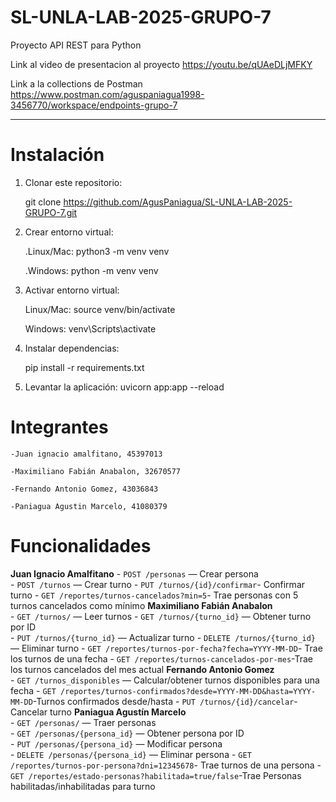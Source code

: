# SL-UNLA-LAB-2025-GRUPO-7

Proyecto API REST para Python

Link al video de presentacion al proyecto
https://youtu.be/qUAeDLjMFKY

Link a la collections de Postman
https://www.postman.com/aguspaniagua1998-3456770/workspace/endpoints-grupo-7

---

# Instalación

1. Clonar este repositorio:

   git clone https://github.com/AgusPaniagua/SL-UNLA-LAB-2025-GRUPO-7.git

2. Crear entorno virtual:

    .Linux/Mac:
        python3 -m venv venv

    .Windows:
        python -m venv venv

3. Activar entorno virtual:

    Linux/Mac:
        source venv/bin/activate

    Windows:
        venv\Scripts\activate

4. Instalar dependencias:

    pip install -r requirements.txt

5. Levantar la aplicación:
    uvicorn app:app --reload

# Integrantes

    -Juan ignacio amalfitano, 45397013

    -Maximiliano Fabián Anabalon, 32670577

    -Fernando Antonio Gomez, 43036843

    -Paniagua Agustin Marcelo, 41080379

# Funcionalidades

**Juan Ignacio Amalfitano** 
    - `POST /personas` — Crear persona  
    - `POST /turnos` — Crear turno
    - `PUT /turnos/{id}/confirmar`- Confirmar turno
    - `GET /reportes/turnos-cancelados?min=5`- Trae personas con 5 turnos cancelados como mínimo
**Maximiliano Fabián Anabalon**  
    - `GET /turnos/` — Leer turnos 
    - `GET /turnos/{turno_id}` — Obtener turno por ID  
    - `PUT /turnos/{turno_id}` — Actualizar turno
    - `DELETE /turnos/{turno_id}` — Eliminar turno
    - `GET /reportes/turnos-por-fecha?fecha=YYYY-MM-DD`- Trae los turnos de una fecha
    - `GET /reportes/turnos-cancelados-por-mes`-Trae los turnos cancelados del mes actual
**Fernando Antonio Gomez**  
    - `GET /turnos_disponibles` — Calcular/obtener turnos disponibles para una fecha
    - `GET /reportes/turnos-confirmados?desde=YYYY-MM-DD&hasta=YYYY-MM-DD`-Turnos confirmados desde/hasta
    - `PUT /turnos/{id}/cancelar`- Cancelar turno
**Paniagua Agustín Marcelo**  
    - `GET /personas/` — Traer personas  
    - `GET /personas/{persona_id}` — Obtener persona por ID  
    - `PUT /personas/{persona_id}` — Modificar persona  
    - `DELETE /personas/{persona_id}` — Eliminar persona
    - `GET /reportes/turnos-por-persona?dni=12345678`- Trae turnos de una persona
    - `GET /reportes/estado-personas?habilitada=true/false`-Trae Personas habilitadas/inhabilitadas para turno
